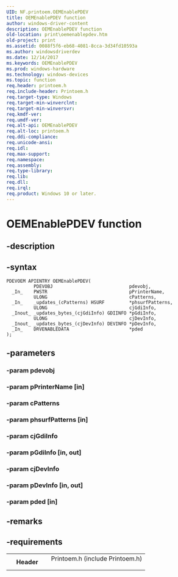 ```yaml
---
UID: NF.printoem.OEMEnablePDEV
title: OEMEnablePDEV function
author: windows-driver-content
description: OEMEnablePDEV function
old-location: print\oemenablepdev.htm
old-project: print
ms.assetid: 0088f5f6-eb68-4081-8cca-3d34fd10593a
ms.author: windowsdriverdev
ms.date: 12/14/2017
ms.keywords: OEMEnablePDEV
ms.prod: windows-hardware
ms.technology: windows-devices
ms.topic: function
req.header: printoem.h
req.include-header: Printoem.h
req.target-type: Windows
req.target-min-winverclnt: 
req.target-min-winversvr: 
req.kmdf-ver: 
req.umdf-ver: 
req.alt-api: OEMEnablePDEV
req.alt-loc: printoem.h
req.ddi-compliance: 
req.unicode-ansi: 
req.idl: 
req.max-support: 
req.namespace: 
req.assembly: 
req.type-library: 
req.lib: 
req.dll: 
req.irql: 
req.product: Windows 10 or later.
---
```


# OEMEnablePDEV function



## -description

## -syntax

````
PDEVOEM APIENTRY OEMEnablePDEV(
          PDEVOBJ                            pdevobj,
  _In_    PWSTR                              pPrinterName,
          ULONG                              cPatterns,
  _In_    _updates_(cPatterns) HSURF         *phsurfPatterns,
          ULONG                              cjGdiInfo,
  _Inout_ _updates_bytes_(cjGdiInfo) GDIINFO *pGdiInfo,
          ULONG                              cjDevInfo,
  _Inout_ _updates_bytes_(cjDevInfo) DEVINFO *pDevInfo,
  _In_    DRVENABLEDATA                      *pded
);
````


## -parameters

### -param pdevobj 


### -param pPrinterName [in]


### -param cPatterns 


### -param phsurfPatterns [in]


### -param cjGdiInfo 


### -param pGdiInfo [in, out]


### -param cjDevInfo 


### -param pDevInfo [in, out]


### -param pded [in]


## -remarks


## -requirements
<table>
<tr>
<th width="30%">
Header

</th>
<td width="70%">
<dl>
<dt>Printoem.h (include Printoem.h)</dt>
</dl>
</td>
</tr>
</table>